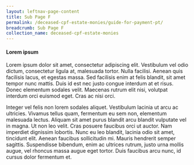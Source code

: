 ```yaml
---
layout: leftnav-page-content
title: Sub Page F
permalink: /deceased-cpf-estate-monies/guide-for-payment-pt/
breadcrumb: Sub Page F
collection_name: deceased-cpf-estate-monies
---
```


#### Lorem ipsum

Lorem ipsum dolor sit amet, consectetur adipiscing elit. Vestibulum vel odio dictum, consectetur ligula at, malesuada tortor. Nulla facilisi. Aenean quis facilisis lacus, et egestas massa. Sed facilisis enim at felis blandit, sit amet tempor nunc mattis. Duis id est nec justo congue interdum at et risus. Donec elementum sodales velit. Maecenas rutrum elit nisi, volutpat interdum orci euismod eget. Cras ac nisi orci.

Integer vel felis non lorem sodales aliquet. Vestibulum lacinia ut arcu ac ultricies. Vivamus tellus quam, fermentum eu sem non, elementum malesuada lectus. Aliquam sit amet purus blandit arcu blandit vulputate vel in magna. Ut non leo velit. Cras posuere faucibus orci ut auctor. Nam imperdiet dignissim lobortis. Nunc eu leo blandit, lacinia odio sit amet, tincidunt elit. Aenean faucibus sollicitudin mi. Mauris hendrerit semper sagittis. Suspendisse bibendum, enim ac ultrices rutrum, justo urna mollis augue, vel rhoncus massa augue eget tortor. Duis faucibus arcu nunc, id cursus dolor fermentum et.
